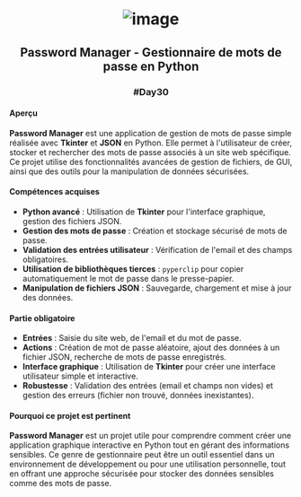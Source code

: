# <p align="center"> ![image](https://github.com/user-attachments/assets/a615bca9-bd69-4679-b79d-a0d9eaa996db) </p>

## <p align="center"> Password Manager - Gestionnaire de mots de passe en Python </p>
### <p align="center"> #Day30 </p>

#### Aperçu
**Password Manager** est une application de gestion de mots de passe simple réalisée avec **Tkinter** et **JSON** en Python. Elle permet à l'utilisateur de créer, stocker et rechercher des mots de passe associés à un site web spécifique. Ce projet utilise des fonctionnalités avancées de gestion de fichiers, de GUI, ainsi que des outils pour la manipulation de données sécurisées.

#### Compétences acquises
- **Python avancé** : Utilisation de **Tkinter** pour l'interface graphique, gestion des fichiers JSON.
- **Gestion des mots de passe** : Création et stockage sécurisé de mots de passe.
- **Validation des entrées utilisateur** : Vérification de l'email et des champs obligatoires.
- **Utilisation de bibliothèques tierces** : `pyperclip` pour copier automatiquement le mot de passe dans le presse-papier.
- **Manipulation de fichiers JSON** : Sauvegarde, chargement et mise à jour des données.

#### Partie obligatoire
- **Entrées** : Saisie du site web, de l'email et du mot de passe.
- **Actions** : Création de mot de passe aléatoire, ajout des données à un fichier JSON, recherche de mots de passe enregistrés.
- **Interface graphique** : Utilisation de **Tkinter** pour créer une interface utilisateur simple et interactive.
- **Robustesse** : Validation des entrées (email et champs non vides) et gestion des erreurs (fichier non trouvé, données inexistantes).

#### Pourquoi ce projet est pertinent
**Password Manager** est un projet utile pour comprendre comment créer une application graphique interactive en Python tout en gérant des informations sensibles. Ce genre de gestionnaire peut être un outil essentiel dans un environnement de développement ou pour une utilisation personnelle, tout en offrant une approche sécurisée pour stocker des données sensibles comme des mots de passe.
